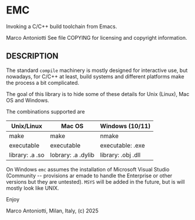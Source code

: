 # EMC

Invoking a C/C++ build toolchain from Emacs.

Marco Antoniotti
See file COPYING for licensing and copyright information.


## DESCRIPTION

The standard `compile` machinery is mostly designed for interactive
use, but nowadays, for C/C++ at least, build systems and different
platforms make the process a bit complicated.

The goal of this library is to hide some of these details for Unix
(Linux), Mac OS and Windows.

The combinations supported are

| Unix/Linux         | Mac OS             | Windows (10/11)    |
|--------------------|--------------------|--------------------|
| make               | make               | nmake              |
| executable         | executable         | executable: .exe   |
| library: .a .so    | lobrary: .a .dylib | library: .obj .dll |


On Windows `emc` assumes the installation of Microsoft Visual
Studio (Community -- provisions ar emade to handle the Enterprise
or other versions but they are untested).  `MSYS` will be added in the
future, but is will mostly look like UNIX.

Enjoy

Marco Antoniotti, Milan, Italy, (c) 2025
